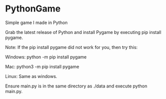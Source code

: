 # PythonGame
Simple game I made in Python


Grab the latest release of Python and install Pygame by executing pip install pygame.

Note: If the pip install pygame did not work for you, then try this:

Windows: python -m pip install pygame

Mac: python3 -m pip install pygame

Linux: Same as windows.

Ensure main.py is in the same directory as ./data and execute python main.py.
